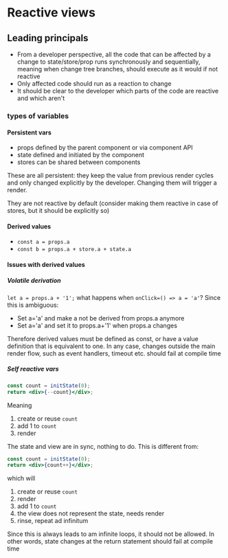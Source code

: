 # Reactive views

## Leading principals

- From a developer perspective, all the code that can be affected by a change to state/store/prop runs synchronously and sequentially, meaning when change tree branches, should execute as it would if not reactive
- Only affected code should run as a reaction to change
- It should be clear to the developer which parts of the code are reactive and which aren't

### types of variables

#### Persistent vars

- props defined by the parent component or via component API
- state defined and initiated by the component
- stores can be shared between components

These are all persistent: they keep the value from previous render cycles and only changed explicitly by the developer. Changing them will trigger a render.

They are not reactive by default
(consider making them reactive in case of stores, but it should be explicitly so)

#### Derived values

- `const a = props.a`
- `const b = props.a + store.a + state.a`

#### Issues with derived values

##### Volatile derivation

`let a = props.a + '1';`
what happens when `onClick=() => a = 'a'`?
Since this is ambiguous:

- Set a='a' and make a not be derived from props.a anymore
- Set a='a' and set it to props.a+'1' when props.a changes

Therefore derived values must be defined as const, or have a value definition that is equivalent to one.
In any case, changes outside the main render flow, such as event handlers, timeout etc.
should fail at compile time

##### Self reactive vars

```jsx
const count = initState(0);
return <div>{--count}</div>;
```

Meaning

1. create or reuse `count`
2. add 1 to `count`
3. render

The state and view are in sync, nothing to do.
This is different from:

```jsx
const count = initState(0);
return <div>{count++}</div>;
```

which will

1. create or reuse `count`
2. render
3. add 1 to `count`
4. the view does not represent the state, needs render
5. rinse, repeat ad infinitum

Since this is always leads to am infinite loops, it should not be allowed.
In other words,  state changes at the return statement should fail at compile time
